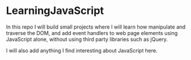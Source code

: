 # LearningJavaScript
In this repo I will build small projects where I will learn how manipulate and traverse the DOM, and add event handlers to web page elements using JavaScript alone, without using third party libraries such as jQuery.

I will also add anything I find interesting about JavaScript here.
